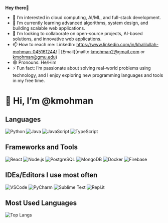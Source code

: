 **Hey there**👋

- 👀 I’m interested in cloud computing, AI/ML, and full-stack development.
- 🌱 I’m currently learning advanced algorithms, system design, and building scalable web applications.
- 💞️ I’m looking to collaborate on open-source projects, AI-based solutions, and innovative web applications.
- 📫 How to reach me: LinkedIn: https://www.linkedin.com/in/khalilullah-mohman-045161244/ | [Email](mailto:kmohman2@gmail.com or kmohman@gmu.edu)
- 😄 Pronouns: He/Him
- ⚡ Fun fact: I’m passionate about solving real-world problems using technology, and I enjoy exploring new programming languages and tools in my free time.

# 👋 Hi, I’m @kmohman

## Languages
![Python](https://img.shields.io/badge/-Python-3776AB?style=flat&logo=python&logoColor=white)
![Java](https://img.shields.io/badge/-Java-007396?style=flat&logo=java&logoColor=white)
![JavaScript](https://img.shields.io/badge/-JavaScript-F7DF1E?style=flat&logo=javascript&logoColor=black)
![TypeScript](https://img.shields.io/badge/-TypeScript-007ACC?style=flat&logo=typescript&logoColor=white)



## Frameworks and Tools
![React](https://img.shields.io/badge/-React-61DAFB?style=flat&logo=react&logoColor=black)
![Node.js](https://img.shields.io/badge/-Node.js-339933?style=flat&logo=node.js&logoColor=white)
![PostgreSQL](https://img.shields.io/badge/-PostgreSQL-336791?style=flat&logo=postgresql&logoColor=white)
![MongoDB](https://img.shields.io/badge/-MongoDB-47A248?style=flat&logo=mongodb&logoColor=white)
![Docker](https://img.shields.io/badge/-Docker-2496ED?style=flat&logo=docker&logoColor=white)
![Firebase](https://img.shields.io/badge/-Firebase-FFCA28?style=flat&logo=firebase&logoColor=black)



## IDEs/Editors I use most often
![VSCode](https://img.shields.io/badge/-Visual%20Studio%20Code-007ACC?style=flat&logo=visual-studio-code&logoColor=white)
![PyCharm](https://img.shields.io/badge/-PyCharm-000000?style=flat&logo=pycharm&logoColor=white)
![Sublime Text](https://img.shields.io/badge/-Sublime%20Text-FF9800?style=flat&logo=sublime-text&logoColor=white)
![Repl.it](https://img.shields.io/badge/-Replit-667881?style=flat&logo=replit&logoColor=white)


## Most Used Languages
![Top Langs](https://github-readme-stats.vercel.app/api/top-langs/?username=kmohman&layout=compact&theme=dark)


